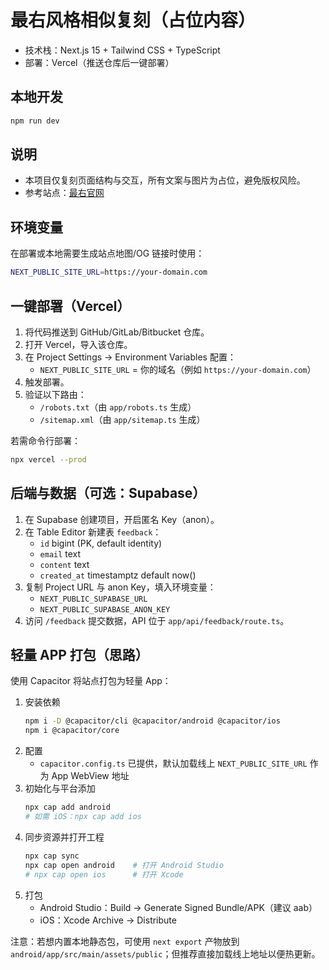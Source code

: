 # 最右风格相似复刻（占位内容）

- 技术栈：Next.js 15 + Tailwind CSS + TypeScript
- 部署：Vercel（推送仓库后一键部署）

## 本地开发
```bash
npm run dev
```

## 说明
- 本项目仅复刻页面结构与交互，所有文案与图片为占位，避免版权风险。
- 参考站点：[最右官网](https://www.ixiaochuan.cn/)

## 环境变量
在部署或本地需要生成站点地图/OG 链接时使用：

```bash
NEXT_PUBLIC_SITE_URL=https://your-domain.com
```

## 一键部署（Vercel）
1. 将代码推送到 GitHub/GitLab/Bitbucket 仓库。
2. 打开 Vercel，导入该仓库。
3. 在 Project Settings → Environment Variables 配置：
   - `NEXT_PUBLIC_SITE_URL` = 你的域名（例如 `https://your-domain.com`）
4. 触发部署。
5. 验证以下路由：
   - `/robots.txt`（由 `app/robots.ts` 生成）
   - `/sitemap.xml`（由 `app/sitemap.ts` 生成）

若需命令行部署：
```bash
npx vercel --prod
```

## 后端与数据（可选：Supabase）
1. 在 Supabase 创建项目，开启匿名 Key（anon）。
2. 在 Table Editor 新建表 `feedback`：
   - `id` bigint (PK, default identity)
   - `email` text
   - `content` text
   - `created_at` timestamptz default now()
3. 复制 Project URL 与 anon Key，填入环境变量：
   - `NEXT_PUBLIC_SUPABASE_URL`
   - `NEXT_PUBLIC_SUPABASE_ANON_KEY`
4. 访问 `/feedback` 提交数据，API 位于 `app/api/feedback/route.ts`。

## 轻量 APP 打包（思路）
使用 Capacitor 将站点打包为轻量 App：

1. 安装依赖
   ```bash
   npm i -D @capacitor/cli @capacitor/android @capacitor/ios
   npm i @capacitor/core
   ```
2. 配置
   - `capacitor.config.ts` 已提供，默认加载线上 `NEXT_PUBLIC_SITE_URL` 作为 App WebView 地址
3. 初始化与平台添加
   ```bash
   npx cap add android
   # 如需 iOS：npx cap add ios
   ```
4. 同步资源并打开工程
   ```bash
   npx cap sync
   npx cap open android    # 打开 Android Studio
   # npx cap open ios      # 打开 Xcode
   ```
5. 打包
   - Android Studio：Build → Generate Signed Bundle/APK（建议 aab）
   - iOS：Xcode Archive → Distribute

注意：若想内置本地静态包，可使用 `next export` 产物放到 `android/app/src/main/assets/public`；但推荐直接加载线上地址以便热更新。

